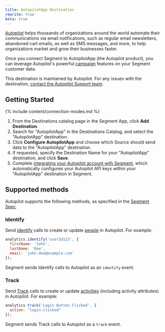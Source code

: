 ```yaml
---
title: AutopilotApp Destination
rewrite: true
beta: true
---
```


[Autopilot](https://autopilotapp.com/?utm_source=segmentio&utm_medium=docs&utm_campaign=partners) helps thousands of organizations around the world automate their communications via email notifications, such as regular email newsletters, abandoned cart emails, as well as SMS messages, and more, to help organizations market and grow their businesses faster.

Once you connect Segment to AutopilotApp (the Autopilot product), you can leverage Autopilot's powerful [campaign](https://help.autopilotapp.com/user/latest/campaigns/) features on your Segment customer data.

This destination is maintained by Autopilot. For any issues with the destination, [contact the Autopilot Support team](mailto:help@autopilotapp.com).


## Getting Started

{% include content/connection-modes.md %}

1. From the Destinations catalog page in the Segment App, click **Add Destination**.
2. Search for "AutopilotApp" in the Destinations Catalog, and select the "AutopilotApp" destination.
3. Click **Configure AutopilotApp** and choose which Source should send data to the "AutopilotApp" destination.
4. If requested, specify the Destination Name for your "AutopilotApp" destination, and click **Save**.
5. Complete [integrating your Autopilot account with Segment](https://help.autopilotapp.com/user/latest/data-sources/configuring-a-new-data-source/3rd-party-integrations/segment.html), which automatically configures your Autopilot API keys within your "AutopilotApp" destination in Segment.


## Supported methods

Autopilot supports the following methods, as specified in the [Segment Spec](/docs/connections/spec).


### Identify

Send [Identify](/docs/connections/spec/identify) calls to create or update [people](https://help.autopilotapp.com/user/latest/people/) in Autopilot. For example:

```js
analytics.identify('userId123', {
  firstName: 'John',
  lastName: 'Doe',
  email: 'john.doe@example.com'
});
```

Segment sends Identify calls to Autopilot as an `identify` event.


### Track

Send [Track](/docs/connections/spec/track) calls to create or update [activities](https://help.autopilotapp.com/user/latest/activities/) (including activity attributes) in Autopilot. For example:

```js
analytics.track('Login Button Clicked', {
  action: "login-clicked"
});
```

Segment sends Track calls to Autopilot as a `track` event.